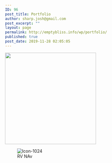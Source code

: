 ```yaml
---
ID: 96
post_title: Portfolio
author: sharp.josh@gmail.com
post_excerpt: ""
layout: page
permalink: http://emptybliss.info/wp/portfolio/
published: true
post_date: 2019-11-28 02:05:05
---
```

<a href="/wp/portfolio/habit-tracker/">
							<img width="300" height="300" src="http://emptybliss.info/wp/wp-content/uploads/2019/11/Backsplash-300x300.png" alt="" srcset="http://emptybliss.info/wp/wp-content/uploads/2019/11/Backsplash-300x300.png 300w, http://emptybliss.info/wp/wp-content/uploads/2019/11/Backsplash-150x150.png 150w, http://emptybliss.info/wp/wp-content/uploads/2019/11/Backsplash-768x768.png 768w, http://emptybliss.info/wp/wp-content/uploads/2019/11/Backsplash-1024x1024.png 1024w, http://emptybliss.info/wp/wp-content/uploads/2019/11/Backsplash.png 1813w" sizes="(max-width: 300px) 100vw, 300px" />								</a>
							<figure>
										<img src="http://emptybliss.info/wp/wp-content/uploads/elementor/thumbs/Icon-1024-otgj8s414gveminx02dmxa38ua1un82zecny49h34a.png" title="Icon-1024" alt="Icon-1024" />											<figcaption>RV NAv</figcaption>
										</figure>